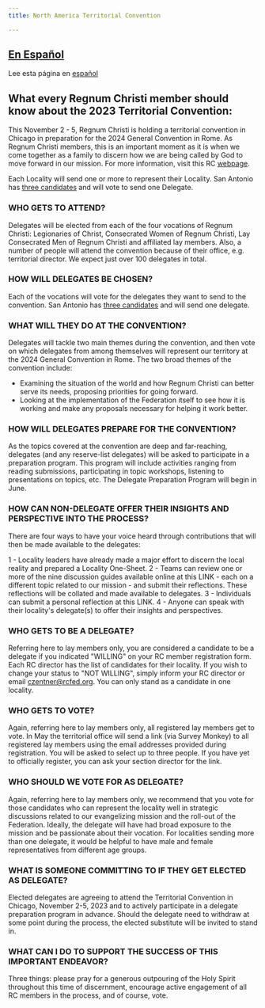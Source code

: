 ```yaml
---
title: North America Territorial Convention 

---
```


## [En Español](https://www-rctx-org.translate.goog/convention/territory-convention.html?_x_tr_sch=http&_x_tr_sl=en&_x_tr_tl=es&_x_tr_hl=en&_x_tr_pto=wapp)
Lee esta página en [español](https://www-rctx-org.translate.goog/convention/territory-convention.html?_x_tr_sch=http&_x_tr_sl=en&_x_tr_tl=es&_x_tr_hl=en&_x_tr_pto=wapp)

## What every Regnum Christi member should know about the 2023 Territorial Convention:

This November 2 - 5, Regnum Christi is holding a territorial convention in Chicago in preparation for the 2024 General Convention in Rome. As Regnum Christi members, this is an important moment as it is when we come together as a family to discern how we are being called by God to move forward in our mission. For more information, visit this RC [webpage](https://www.regnumchristi.org/en/timeline-the-road-to-the-2024-rc-general-convention/).

Each Locality will send one or more to represent their Locality.  San Antonio has [three candidates](delegate-candidates.html) and will vote to send one Delegate.

### WHO GETS TO ATTEND? 
Delegates will be elected from each of the four vocations of Regnum Christi: Legionaries of Christ, Consecrated Women of Regnum Christi, Lay Consecrated Men of Regnum Christi and affiliated lay members. Also, a number of people will attend the convention because of their office, e.g. territorial director. We expect just over 100 delegates in total.

 

### HOW WILL DELEGATES BE CHOSEN?
Each of the vocations will vote for the delegates they want to send to the convention. San Antonio has [three candidates]() and will send one delegate. 


### WHAT WILL THEY DO AT THE CONVENTION? 
Delegates will tackle two main themes during the convention, and then vote on which delegates from among themselves will represent our territory at the 2024 General Convention in Rome. The two broad themes of the convention include:
 - Examining the situation of the world and how Regnum Christi can better serve its needs, proposing priorities for going forward.
 - Looking at the implementation of the Federation itself to see how it is working and make any proposals necessary for helping it work better.
 

### HOW WILL DELEGATES PREPARE FOR THE CONVENTION? 
As the topics covered at the convention are deep and far-reaching, delegates (and any reserve-list delegates) will be asked to participate in a preparation program. This program will include activities ranging from reading submissions, participating in topic workshops, listening to presentations on topics, etc. The Delegate Preparation Program will begin in June.


### HOW CAN NON-DELEGATE OFFER THEIR INSIGHTS AND PERSPECTIVE INTO THE PROCESS? 
There are four ways to have your voice heard through contributions that will then be made available to the delegates:

 1 - Locality leaders have already made a major effort to discern the local reality and prepared a Locality One-Sheet.
 2 - Teams can review one or more of the nine discussion guides available online at this LINK - each on a different topic related to our mission - and submit their reflections. These reflections will be collated and made available to delegates.
 3 - Individuals can submit a personal reflection at this LINK.
 4 - Anyone can speak with their locality's delegate(s) to offer their insights and perspectives.
 

### WHO GETS TO BE A DELEGATE? 
Referring here to lay members only, you are considered a candidate to be a delegate if you indicated "WILLING" on your RC member registration form. Each RC director has the list of candidates for their locality. If you wish to change your status to "NOT WILLING", simply inform your RC director or email czentner@rcfed.org. You can only stand as a candidate in one locality.

 

### WHO GETS TO VOTE? 
Again, referring here to lay members only, all registered lay members get to vote. In May the territorial office will send a link (via Survey Monkey) to all registered lay members using the email addresses provided during registration. You will be asked to select up to three people. If you have yet to officially register, you can ask your section director for the link.

### WHO SHOULD WE VOTE FOR AS DELEGATE? 

Again, referring here to lay members only, we recommend that you vote for those candidates who can represent the locality well in strategic discussions related to our evangelizing mission and the roll-out of the Federation. Ideally, the delegate will have had broad exposure to the mission and be passionate about their vocation. For localities sending more than one delegate, it would be helpful to have male and female representatives from different age groups.


### WHAT IS SOMEONE COMMITTING TO IF THEY GET ELECTED AS DELEGATE? 
Elected delegates are agreeing to attend the Territorial Convention in Chicago, November 2-5, 2023 and to actively participate in a delegate preparation program in advance. Should the delegate need to withdraw at some point during the process, the elected substitute will be invited to stand in.

### WHAT CAN I DO TO SUPPORT THE SUCCESS OF THIS IMPORTANT ENDEAVOR? 
Three things: please pray for a generous outpouring of the Holy Spirit throughout this time of discernment, encourage active engagement of all RC members in the process, and of course, vote.
